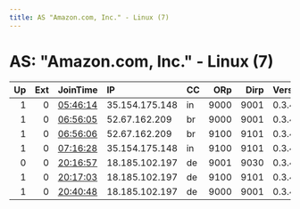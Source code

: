 ```yaml
---
title: AS "Amazon.com, Inc." - Linux (7)
---
```


# AS: "Amazon.com, Inc." - Linux (7)

|   Up |   Ext | JoinTime                                                                                            | IP             | CC   |   ORp |   Dirp | Version   | Contact                   | Nickname   |   eFamMembers |
|-----:|------:|:----------------------------------------------------------------------------------------------------|:---------------|:-----|------:|-------:|:----------|:--------------------------|:-----------|--------------:|
|    1 |     0 | [05:46:14](https://metrics.torproject.org/rs.html#details/ABE10D27D6ACD011E85B0855F9E9648661908BAA) | 35.154.175.148 | in   |  9000 |   9001 | 0.3.4.9   | nathan.tor@protonmail.com | swerelays  |            28 |
|    1 |     0 | [06:56:05](https://metrics.torproject.org/rs.html#details/E669EF44224BC6DDB1D9B7099828D8CA73F6258E) | 52.67.162.209  | br   |  9000 |   9001 | 0.3.4.9   | nathan.tor@protonmail.com | swerelays  |            28 |
|    1 |     0 | [06:56:06](https://metrics.torproject.org/rs.html#details/CF9D15139E12B4F6688799F49D8022F262C466CC) | 52.67.162.209  | br   |  9100 |   9101 | 0.3.4.9   | nathan.tor@protonmail.com | swerelays  |            28 |
|    1 |     0 | [07:16:28](https://metrics.torproject.org/rs.html#details/F57265FA42472078C697837B1F91E240C930CA0E) | 35.154.175.148 | in   |  9100 |   9101 | 0.3.4.9   | nathan.tor@protonmail.com | swerelays  |            28 |
|    0 |     0 | [20:16:57](https://metrics.torproject.org/rs.html#details/E23D1715F3C16BE9679DD7EB70C66ABD6E2B97AE) | 18.185.102.197 | de   |  9001 |   9030 | 0.3.4.9   | None                      | swerelays  |             1 |
|    1 |     0 | [20:17:03](https://metrics.torproject.org/rs.html#details/F1B22D2F3A01EB658C78889C96FC4412918B2143) | 18.185.102.197 | de   |  9100 |   9101 | 0.3.4.9   | nathan.tor@protonmail.com | swerelays  |            28 |
|    1 |     0 | [20:40:48](https://metrics.torproject.org/rs.html#details/7C05672F1E478DF6ED431EEB4F9F43B27DAAC647) | 18.185.102.197 | de   |  9000 |   9001 | 0.3.4.9   | nathan.tor@protonmail.com | swerelays  |            28 |
